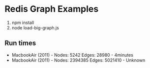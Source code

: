 # Redis Graph Examples
1. npm install
2. node load-big-graph.js

## Run times
- MacbookAir (2011) - Nodes: 5242 Edges: 28980 - 4minutes
- MacbookAir (2011) - Nodes: 2394385 Edges: 5021410 - Unknown